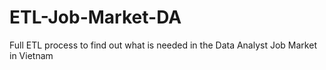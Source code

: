 # ETL-Job-Market-DA
Full ETL process to find out what is needed in the Data Analyst Job Market in Vietnam
